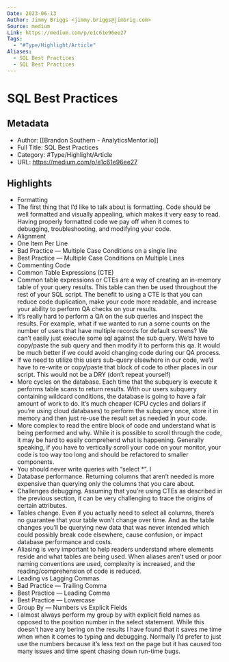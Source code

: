 ```yaml
---
Date: 2023-06-13
Author: Jimmy Briggs <jimmy.briggs@jimbrig.com>
Source: medium
Link: https://medium.com/p/e1c61e96ee27
Tags:
  - "#Type/Highlight/Article"
Aliases:
  - SQL Best Practices
  - SQL Best Practices
---
```

# SQL Best Practices

## Metadata
- Author: [[Brandon Southern - AnalyticsMentor.io]]
- Full Title: SQL Best Practices
- Category: #Type/Highlight/Article
- URL: https://medium.com/p/e1c61e96ee27

## Highlights
- Formatting
- The first thing that I’d like to talk about is formatting. Code should be well formatted and visually appealing, which makes it very easy to read. Having properly formatted code we pay off when it comes to debugging, troubleshooting, and modifying your code.
- Alignment
- One Item Per Line
- Bad Practice — Multiple Case Conditions on a single line
- Best Practice — Multiple Case Conditions on Multiple Lines
- Commenting Code
- Common Table Expressions (CTE)
- Common table expressions or CTEs are a way of creating an in-memory table of your query results. This table can then be used throughout the rest of your SQL script. The benefit to using a CTE is that you can reduce code duplication, make your code more readable, and increase your ability to perform QA checks on your results.
- It’s really hard to perform a QA on the sub queries and inspect the results. For example, what if we wanted to run a some counts on the number of users that have multiple records for default screens? We can’t easily just execute some sql against the sub query. We’d have to copy/paste the sub query and then modify it to perform this qa. It would be much better if we could avoid changing code during our QA process.
- If we need to utilize this users sub-query elsewhere in our code, we’d have to re-write or copy/paste that block of code to other places in our script. This would not be a DRY (don’t repeat yourself)
- More cycles on the database. Each time that the subquery is execute it performs table scans to return results. With our users subquery containing wildcard conditions, the database is going to have a fair amount of work to do. It’s much cheaper (CPU cycles and dollars if you’re using cloud databases) to perform the subquery once, store it in memory and then just re-use the result set as needed in your code.
- More complex to read the entire block of code and understand what is being performed and why. While it is possible to scroll through the code, it may be hard to easily comprehend what is happening. Generally speaking, if you have to vertically scroll your code on your monitor, your code is too way too long and should be refactored to smaller components.
- You should never write queries with “select *”. I
- Database performance. Returning columns that aren’t needed is more expensive than querying only the columns that you care about.
- Challenges debugging. Assuming that you’re using CTEs as described in the previous section, it can be very challenging to trace the origins of certain attributes.
- Tables change. Even if you actually need to select all columns, there’s no guarantee that your table won’t change over time. And as the table changes you’ll be querying new data that was never intended which could possibly break code elsewhere, cause confusion, or impact database performance and costs.
- Aliasing is very important to help readers understand where elements reside and what tables are being used. When aliases aren’t used or poor naming conventions are used, complexity is increased, and the reading/comprehension of code is reduced.
- Leading vs Lagging Commas
- Bad Practice — Trailing Comma
- Best Practice — Leading Comma
- Best Practice — Lowercase
- Group By — Numbers vs Explicit Fields
- I almost always perform my group by with explicit field names as opposed to the position number in the select statement. While this doesn’t have any bering on the results I have found that it saves me time when when it comes to typing and debugging. Normally I’d prefer to just use the numbers because it’s less text on the page but it has caused too many issues and time spent chasing down run-time bugs.
